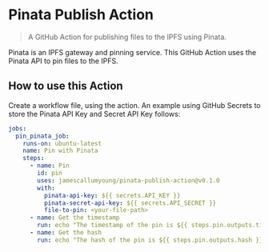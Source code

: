 # Pinata Publish Action

> A GitHub Action for publishing files to the IPFS using Pinata.

Pinata is an IPFS gateway and pinning service. This GitHub Action uses
the Pinata API to pin files to the IPFS.

## How to use this Action

Create a workflow file, using the action. An example using GitHub Secrets to
store the Pinata API Key and Secret API Key follows:

```yml
jobs:
  pin_pinata_job:
    runs-on: ubuntu-latest
    name: Pin with Pinata
    steps:
      - name: Pin
        id: pin
        uses: jamescallumyoung/pinata-publish-action@v0.1.0
        with:
          pinata-api-key: ${{ secrets.API_KEY }}
          pinata-secret-api-key: ${{ secrets.API_SECRET }}
          file-to-pin: <your-file-path>
      - name: Get the timestamp
        run: echo "The timestamp of the pin is ${{ steps.pin.outputs.timestamp }}"
      - name: Get the hash
        run: echo "The hash of the pin is ${{ steps.pin.outputs.hash }}"
```
